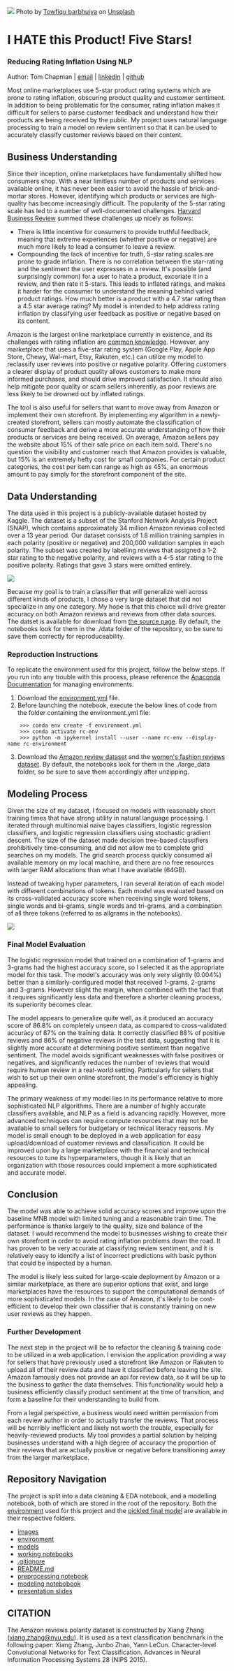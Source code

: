 ![](./images/banner.jpeg)
Photo by <a href="https://unsplash.com/@towfiqu999999?utm_source=unsplash&utm_medium=referral&utm_content=creditCopyText">Towfiqu barbhuiya</a> on <a href="https://unsplash.com/s/photos/customer-ratings?utm_source=unsplash&utm_medium=referral&utm_content=creditCopyText">Unsplash</a>
  
# I HATE this Product! Five Stars!
### Reducing Rating Inflation Using NLP
Author: Tom Chapman | [email](mailto:thomas.h.chapman@gmail.com) | [linkedin](https://www.linkedin.com/in/thomashchapman/) | [github](https://github.com/ThomasHChapman)

Most online marketplaces use 5-star product rating systems which are prone to rating inflation, obscuring product quality and customer sentiment. In addition to being problematic for the consumer, rating inflation makes it difficult for sellers to parse customer feedback and understand how their products are being received by the public. My project uses natural language processing to train a model on review sentiment so that it can be used to accurately classify customer reviews based on their content.


## Business Understanding
Since their inception, online marketplaces have fundamentally shifted how consumers shop. With a near limitless number of products and services available online, it has never been easier to avoid the hassle of brick-and-mortar stores. However, identifying which products or services are high-quality has become increasingly difficult. The popularity of the 5-star rating scale has led to a number of well-documented challenges. [Harvard Business Review](https://hbr.org/2019/07/the-problems-with-5-star-rating-systems-and-how-to-fix-them) summed these challenges up nicely as follows:

- There is little incentive for consumers to provide truthful feedback, meaning that extreme experiences (whether positive or negative) are much more likely to lead a consumer to leave a review.
- Compounding the lack of incentive for truth, 5-star rating scales are prone to grade inflation. There is no correlation between the star-rating and the sentiment the user expresses in a review. It's possible (and surprisingly common) for a user to hate a product, excoriate it in a review, and then rate it 5-stars. This leads to inflated ratings, and makes it harder for the consumer to understand the meaning behind varied product ratings. How much better is a product with a 4.7 star rating than a 4.5 star average rating?
My model is intended to help address rating inflation by classifying user feedback as positive or negative based on its content.

Amazon is the largest online marketplace currently in existence, and its challenges with rating inflation are [common knowledge](https://www.nytimes.com/2021/06/18/technology/amazon-reviews.html). However, any marketplace that uses a five-star rating system (Google Play, Apple App Store, Chewy, Wal-mart, Etsy, Rakuten, etc.) can utilize my model to reclassify user reviews into positive or negative polarity. Offering customers a clearer display of product quality allows customers to make more informed purchases, and should drive improved satisfaction. It should also help mitigate poor quality or scam sellers inherently, as poor reviews are less likely to be drowned out by inflated ratings.

The tool is also useful for sellers that want to move away from Amazon or implement their own storefront. By implementing my algorithm in a newly-created storefront, sellers can mostly automate the classification of consumer feedback and derive a more accurate understanding of how their products or services are being received. On average, Amazon sellers pay the website about 15% of their sale price on each item sold. There's no question the visibility and customer reach that Amazon provides is valuable, but 15% is an extremely hefty cost for small companies. For certain product categories, the cost per item can range as high as 45%, an enormous amount to pay simply for the storefront component of the site.


## Data Understanding
The data used in this project is a publicly-available dataset hosted by Kaggle. The dataset is a subset of the Stanford Network Analysis Project (SNAP), which contains approximately 34 million Amazon reviews collected over a 13 year period. Our dataset consists of 1.8 million training samples in each polarity (positive or negative) and 200,000 validation samples in each polarity. The subset was created by labelling reviews that assigned a 1-2 star rating to the negative polarity, and reviews with a 4-5 star rating to the positive polarity. Ratings that gave 3 stars were omitted entirely.

![](images/sent_dist_final.png)

Because my goal is to train a classifier that will generalize well across different kinds of products, I chose a very large dataset that did not specialize in any one category. My hope is that this choice will drive greater accuracy on both Amazon reviews and reviews from other data sources. The datset is available for download from [the source page](https://www.kaggle.com/datasets/kritanjalijain/amazon-reviews). By default, the notebooks look for them in the ./data folder of the repository, so be sure to save them correctly for reproduceability. 

### Reproduction Instructions
To replicate the environment used for this project, follow the below steps. If you run into any trouble with this process, please reference the [Anaconda Documentation]((https://conda.io/projects/conda/en/latest/user-guide/tasks/manage-environments.html)) for managing environments.
1. Download the [environment.yml](environment/environment.yml) file.
2. Before launching the notebook, execute the below lines of code from the folder containing the environment.yml file:
```
    >>> conda env create -f environment.yml
    >>> conda activate rc-env
    >>> python -m ipykernel install --user --name rc-env --display-name rc-environment
```
3. Download the [Amazon review dataset](https://www.kaggle.com/datasets/kritanjalijain/amazon-reviews?select=train.csv) and the [women's fashion reviews dataset](https://www.kaggle.com/datasets/nicapotato/womens-ecommerce-clothing-reviews). By default, the notebooks look for them in the ./large_data folder, so be sure to save them accordingly after unzipping.

## Modeling Process
Given the size of my dataset, I focused on models with reasonably short training times that have strong utility in natural language processing. I iterated through multinomial naive bayes classifiers, logistic regression classifiers, and logistic regression classifiers using stochastic gradient descent. The size of the dataset made decision tree-based classifiers prohibitively time-consuming, and did not allow me to complete grid searches on my models. The grid search process quickly consumed all available memory on my local machine, and there are no free resources with larger RAM allocations than what I have available (64GB).

Instead of tweaking hyper parameters, I ran several iteration of each model with different combinations of tokens. Each model was evaluated based on its cross-validated accuracy score when receiving single word tokens, single words and bi-grams, single words and tri-grams, and a combination of all three tokens (referred to as allgrams in the notebooks).

![](images/model_performance_hbar.png)


### Final Model Evaluation
The logistic regression model that trained on a combination of 1-grams and 3-grams had the highest accuracy score, so I selected it as the appropriate model for this task. The model's accuracy was only very slightly (0.004%) better than a similarly-configured model that received 1-grams, 2-grams and 3-grams. However slight the margin, when combined with the fact that it requires significantly less data and therefore a shorter cleaning process, its superiority becomes clear.

The model appears to generalize quite well, as it produced an accuracy score of 86.8% on completely unseen data, as compared to cross-validated accuracy of 87% on the training data. It correctly classified 88% of positive reviews and 86% of negative reviews in the test data, suggesting that it is slightly more accurate at determining positive sentiment than negative sentiment. The model avoids significant weaknesses with false positives or negatives, and significantly reduces the number of reviews that would require human review in a real-world setting. Particularly for sellers that wish to set up their own online storefront, the model's efficiency is highly appealing.

The primary weakness of my model lies in its performance relative to more sophisticated NLP algorithms. There are a number of highly accurate classifiers available, and NLP as a field is advancing rapidly. However, more advanced techniques can require compute resources that may not be available to small sellers for budgetary or technical literacy reasons. My model is small enough to be deployed in a web application for easy upload/download of customer reviews and classification. It could be improved upon by a large marketplace with the financial and technical resources to tune its hyperparameters, though it is likely that an organization with those resources could implement a more sophisticated and accurate model.


## Conclusion
The model was able to achieve solid accuracy scores and improve upon the baseline MNB model with limited tuning and a reasonable train time. The performance is thanks largely to the quality, size and balance of the dataset. I would recommend the model to businesses wishing to create their own storefront in order to avoid rating inflation problems down the road. It has proven to be very accurate at classifying review sentiment, and it is relatively easy to identify a list of incorrect predictions with basic python that could be inspected by a human.

The model is likely less suited for large-scale deployment by Amazon or a similar marketplace, as there are superior options that exist, and large marketplaces have the resources to support the computational demands of more sophisticated models. In the case of Amazon, it's likely to be cost-efficient to develop their own classifier that is constantly training on new user reviews as they happen. 


### Further Development
The next step in the project will be to refactor the cleaning & training code to be utilized in a web application. I envision the application providing a way for sellers that have previously used a storefront like Amazon or Rakuten to upload all of their review data and have it classified before leaving the site. Amazon famously does not provide an api for review data, so it will be up to the business to gather the data themselves. This functionality would help a business efficiently classify product sentiment at the time of transition, and form a baseline for their understanding to build from. 

From a legal perspective, a business would need written permission from each review author in order to actually transfer the reviews. That process will be horribly inefficient and likely not worth the trouble, especially for heavily-reviewed products. My tool provides a partial solution by helping businesses understand with a high degree of accuracy the proportion of their reviews that are actually positive or negative before transitioning away from the larger marketplace.


## Repository Navigation
The project is split into a data cleaning & EDA notebook, and a modelling notebook, both of which are stored in the root of the repository. Both the [environment](environment/environment.yml) used for this project and the [pickled final model](models/final_model.pkl) are available in their respective folders.

* [images](images/)
* [environment](environment/)
* [models](models/)
* [working notebooks](working_notebooks/)
* [.gitignore](.gitignore)
* [README.md](README.md)
* [preprocessing notebook](preprocessing_nb.ipynb)
* [modeling notebobook](modeling_nb.ipynb)
* [presentation slides](presentation_slides.pdf)


## CITATION
The Amazon reviews polarity dataset is constructed by Xiang Zhang (xiang.zhang@nyu.edu). It is used as a text classification benchmark in the following paper: Xiang Zhang, Junbo Zhao, Yann LeCun. Character-level Convolutional Networks for Text Classification. Advances in Neural Information Processing Systems 28 (NIPS 2015).

